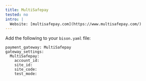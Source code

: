 ```yaml
---
title: MultiSafepay
tested: no
intro: |
  Website: [multisafepay.com](https://www.multisafepay.com/)
---
```


Add the following to your `bison.yaml` file:
~~~
payment_gateway: MultiSafepay
gateway_settings:
  MultiSafepay:
    account_id:
    site_id:
    site_code:
    test_mode:
~~~